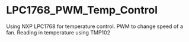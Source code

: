 # LPC1768_PWM_Temp_Control
Using NXP LPC1768 for temperature control. PWM to change speed of a fan. Reading in temperature using TMP102
